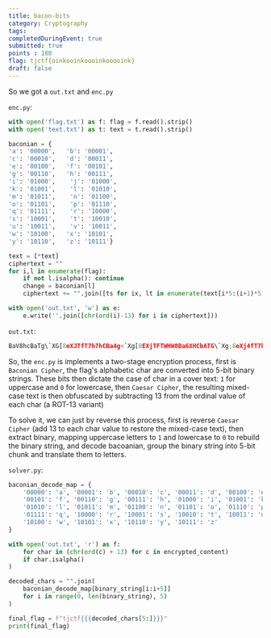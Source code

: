 ```yaml
---
title: bacon-bits
category: Cryptography
tags: 
completedDuringEvent: true
submitted: true
points : 180
flag: tjctf{oinkooinkoooinkooooink}
draft: false
---
```

So we got a `out.txt` and `enc.py`

`enc.py`:
```py
with open('flag.txt') as f: flag = f.read().strip()
with open('text.txt') as t: text = t.read().strip()

baconian = {
'a': '00000',   'b': '00001',
'c': '00010',   'd': '00011',
'e': '00100',   'f': '00101',
'g': '00110',   'h': '00111',
'i': '01000',    'j': '01000',
'k': '01001',    'l': '01010',
'm': '01011',    'n': '01100',
'o': '01101',    'p': '01110',
'q': '01111',    'r': '10000',
's': '10001',    't': '10010',
'u': '10011',    'v': '10011',
'w': '10100',   'x': '10101',
'y': '10110',   'z': '10111'}

text = [*text]
ciphertext = ""
for i,l in enumerate(flag):
    if not l.isalpha(): continue
    change = baconian[l]
    ciphertext += "".join([ts for ix, lt in enumerate(text[i*5:(i+1)*5]) if int(change[ix]) and (ts:=lt.upper()) or (ts:=lt.lower())]) #python lazy boolean evaluation + walrus operator

with open('out.txt', 'w') as e:
    e.write(''.join([chr(ord(i)-13) for i in ciphertext]))
```

`out.txt`:
```py
BaV8hcBaTg\`XG[8eXJTfT7h7hCBa4g<`Xg[8EXjTFTWHW8Ba6XHCbATG\`Xg;8eXj4fT7h78bAV8HcBa4G\@XG[XeXJ4fTWHWXBa68hCbA4g<`8G[8e8JTFT7hWXbA6XhcBaTG
```

So, the `enc.py` is implements a two-stage encryption process, first is `Baconian Cipher`, the flag's alphabetic char are converted into 5-bit binary strings. These bits then dictate the case of char in a cover text: `1` for uppercase and `0` for lowercase, then `Caesar Cipher`, the resulting mixed-case text is then obfuscated by subtracting 13 from the ordinal value of each char (a ROT-13 variant)

To solve it, we can just by reverse this process, first is reverse `Caesar Cipher` (add 13 to each char value to restore the mixed-case text), then extract binary, mapping uppercase letters to `1` and lowercase to `0` to rebuild the binary string, and decode bacoanian, group the binary string into 5-bit chunk and translate them to letters.

`solver.py`:
```py
baconian_decode_map = {
    '00000': 'a', '00001': 'b', '00010': 'c', '00011': 'd', '00100': 'e',
    '00101': 'f', '00110': 'g', '00111': 'h', '01000': 'i', '01001': 'k',
    '01010': 'l', '01011': 'm', '01100': 'n', '01101': 'o', '01110': 'p',
    '01111': 'q', '10000': 'r', '10001': 's', '10010': 't', '10011': 'u',
    '10100': 'w', '10101': 'x', '10110': 'y', '10111': 'z'
}

with open('out.txt', 'r') as f:
    for char in (chr(ord(c) + 13) for c in encrypted_content)
    if char.isalpha()
)

decoded_chars = "".join(
    baconian_decode_map[binary_string[i:i+5]]
    for i in range(0, len(binary_string), 5)
)

final_flag = f"tjctf{{{decoded_chars[5:]}}}"
print(final_flag)
```